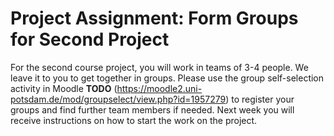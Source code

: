 # Project Assignment: Form Groups for Second Project

For the second course project, you will work in teams of 3-4 people. We leave it to you to get together in groups. Please use the group self-selection activity in Moodle **TODO** (https://moodle2.uni-potsdam.de/mod/groupselect/view.php?id=1957279) to register your groups and find further team members if needed. Next week you will receive instructions on how to start the work on the project.